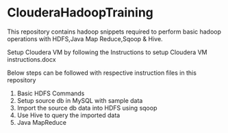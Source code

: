 # ClouderaHadoopTraining

This repository contains hadoop snippets required to perform basic hadoop operations with HDFS,Java Map Reduce,Sqoop & Hive.

Setup Cloudera VM by following the Instructions to setup Cloudera VM instructions.docx

Below steps can be followed with respective instruction files in this repository
1. Basic HDFS Commands 
2. Setup source db in MySQL with sample data
3. Import the source db data into HDFS using sqoop
4. Use Hive to query the imported data
5. Java MapReduce 


  

